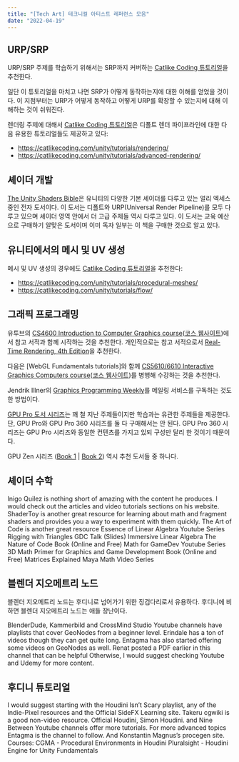 ```yaml
---
title: "[Tech Art] 테크니컬 아티스트 레퍼런스 모음"
date: "2022-04-19"
---
```


[Catlike Coding 튜토리얼]: https://catlikecoding.com/unity/tutorials/custom-srp/
[The Unity Shaders Bible]: https://learn.jettelly.com/unity-shader-bible/

## URP/SRP

URP/SRP 주제를 학습하기 위해서는 SRP까지 커버하는 [Catlike Coding 튜토리얼]을 추천한다.

일단 이 튜토리얼을 마치고 나면 SRP가 어떻게 동작하는지에 대한 이해를 얻었을 것이다. 이 지점부터는 URP가 어떻게 동작하고 어떻게 URP를 확장할 수 있는지에 대해 이해하는 것이 쉬워진다.

렌더링 주제에 대해서 [Catlike Coding 튜토리얼]은 디폴트 렌더 파이프라인에 대한 다음 유용한 튜토리얼들도 제공하고 있다:

- https://catlikecoding.com/unity/tutorials/rendering/
- https://catlikecoding.com/unity/tutorials/advanced-rendering/

## 셰이더 개발

[The Unity Shaders Bible]은 유니티의 다양한 기본 셰이더를 다루고 있는 얼리 엑세스 중인 전자 도서이다. 이 도서는 디폴트와 URP(Universal Render Pipeline)를 모두 다루고 있으며 셰이더 영역 안에서 더 고급 주제들 역시 다루고 있다. 이 도서는 교육 예산으로 구매하기 알맞은 도서이며 이미 독자 일부는 이 책을 구매한 것으로 알고 있다.

## 유니티에서의 메시 및 UV 생성

메시 및 UV 생성의 경우에도 [Catlike Coding 튜토리얼]을 추천한다:
- https://catlikecoding.com/unity/tutorials/procedural-meshes/
- https://catlikecoding.com/unity/tutorials/flow/

## 그래픽 프로그래밍

유투브의 [CS4600 Introduction to Computer Graphics course](https://www.youtube.com/playlist?list=PLplnkTzzqsZTfYh4UbhLGpI5kGd5oW_Hh)([코스 웹사이트](https://graphics.cs.utah.edu/courses/cs4600/fall2020/))에서 참고 서적과 함께 시작하는 것을 추천한다. 개인적으로는 참고 서적으로서 [Real-Time Rendering, 4th Edition](https://www.amazon.de/-/en/Tomas-Akenine-M%C3%B6ller/dp/1138627003/)을 추천한다.

다음은 [WebGL Fundamentals tutorials]와 함께 [CS5610/6610 Interactive Graphics Computers course](https://www.youtube.com/playlist?list=PLplnkTzzqsZS3R5DjmCQsqupu43oS9CFN)([코스 웹사이트](https://graphics.cs.utah.edu/courses/cs6610/spring2021/))를 병행해 수강하는 것을 추천한다.

Jendrik Illner의 [Graphics Programming Weekly](https://www.jendrikillner.com/tags/weekly/)를 메일링 서비스를 구독하는 것도 한 방법이다.


[GPU Pro 도서 시리즈](https://www.amazon.de/s?k=gpu+pro&rh=n%3A186606%2Cp_n_feature_three_browse-bin%3A4192709031&dc&language=en&crid=3C7FPPOBPDTG7&qid=1650347365&rnid=4192708031&sprefix=gpu+pro%2Caps%2C98&ref=sr_nr_p_n_feature_three_browse-bin_1)는 꽤 철 지난 주제들이지만 학습과는 유관한 주제들을 제공한다. 단, GPU Pro와 GPU Pro 360 시리즈를 둘 다 구매해서는 안 된다. GPU Pro 360 시리즈는 GPU Pro 시리즈와 동일한 컨텐츠를 가지고 있되 구성만 달리 한 것이기 때문이다.

GPU Zen 시리즈 ([Book 1](https://www.amazon.de/-/en/Wolfgang-Engel/dp/0998822892/) | [Book 2](https://www.amazon.de/-/en/Wolfgang-Engel-ebook/dp/B07SYP7P6B/)) 역시 추천 도서들 중 하나다.

## 셰이더 수학

Inigo Quilez is nothing short of amazing with the content he produces.  I would check out the articles and video tutorials sections on his website.
ShaderToy is another great resource for learning about math and fragment shaders and provides you a way to experiment with them quickly.
The Art of Code is another great resource
Essence of Linear Algebra Youtube Series
Rigging with Triangles GDC Talk (Slides)
Immersive Linear Algebra
The Nature of Code Book (Online and Free)
Math for GameDev Youtube Series
3D Math Primer for Graphics and Game Development Book (Online and Free)
Matrices Explained
Maya Math Video Series

## 블렌더 지오메트리 노드

블렌더 지오메트리 노드는 후디니로 넘어가기 위한 징검다리로서 유용하다. 후디니에 비하면 블렌더 지오메트리 노드는 애들 장난이다.

BlenderDude, Kammerbild and CrossMind Studio Youtube channels have playlists that cover GeoNodes from a beginner level.
Erindale has a ton of videos though they can get quite long.
Entagma has also started offering some videos on GeoNodes as well.
Renat posted a PDF earlier in this channel that can be helpful
Otherwise, I would suggest checking Youtube and Udemy for more content.

## 후디니 튜토리얼

I would suggest starting with the Houdini Isn’t Scary playlist, any of the Indie-Pixel resources and the Official SideFX Learning site.
Takeru cgwiki is a good non-video resource.
Official Houdini, Simon Houdini. and Nine Between Youtube channels offer more tutorials.
For more advanced topics Entagma is the channel to follow.  And Konstantin Magnus’s procegen site.
Courses:
CGMA - Procedural Environments in Houdini
Pluralsight - Houdini Engine for Unity Fundamentals
